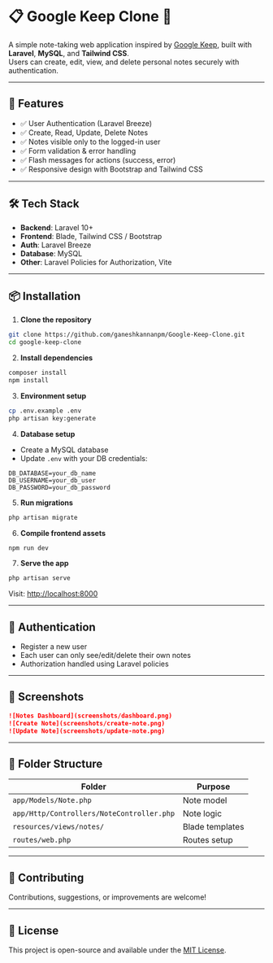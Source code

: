 
# 📋 Google Keep Clone 📝

A simple note-taking web application inspired by [Google Keep](https://keep.google.com/), built with **Laravel**, **MySQL**, and **Tailwind CSS**.  
Users can create, edit, view, and delete personal notes securely with authentication.

---

## 🚀 Features

- ✅ User Authentication (Laravel Breeze)
- ✅ Create, Read, Update, Delete Notes
- ✅ Notes visible only to the logged-in user
- ✅ Form validation & error handling
- ✅ Flash messages for actions (success, error)
- ✅ Responsive design with Bootstrap and Tailwind CSS

---

## 🛠 Tech Stack

- **Backend**: Laravel 10+
- **Frontend**: Blade, Tailwind CSS / Bootstrap
- **Auth**: Laravel Breeze
- **Database**: MySQL
- **Other**: Laravel Policies for Authorization, Vite

---

## 📦 Installation

1. **Clone the repository**

```bash
git clone https://github.com/ganeshkannanpm/Google-Keep-Clone.git
cd google-keep-clone
```

2. **Install dependencies**

```bash
composer install
npm install
```

3. **Environment setup**

```bash
cp .env.example .env
php artisan key:generate
```

4. **Database setup**

- Create a MySQL database
- Update `.env` with your DB credentials:

```env
DB_DATABASE=your_db_name
DB_USERNAME=your_db_user
DB_PASSWORD=your_db_password
```

5. **Run migrations**

```bash
php artisan migrate
```

6. **Compile frontend assets**

```bash
npm run dev
```

7. **Serve the app**

```bash
php artisan serve
```

Visit: [http://localhost:8000](http://localhost:8000)

---

## 🔐 Authentication

- Register a new user
- Each user can only see/edit/delete their own notes
- Authorization handled using Laravel policies

---

## 📸 Screenshots

```markdown
![Notes Dashboard](screenshots/dashboard.png)
![Create Note](screenshots/create-note.png)
![Update Note](screenshots/update-note.png)
```

---

## 📁 Folder Structure

| Folder | Purpose |
|--------|---------|
| `app/Models/Note.php` | Note model |
| `app/Http/Controllers/NoteController.php` | Note logic |
| `resources/views/notes/` | Blade templates |
| `routes/web.php` | Routes setup |

---

## 🤝 Contributing

Contributions, suggestions, or improvements are welcome!

---

## 📝 License

This project is open-source and available under the [MIT License](LICENSE).
